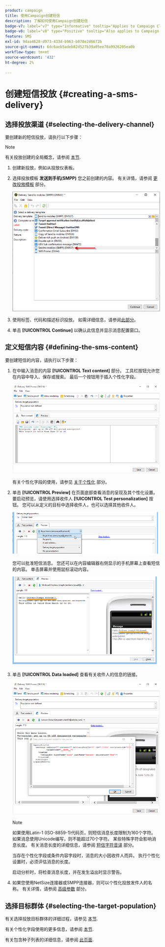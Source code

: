```yaml
---
product: campaign
title: 使用Campaign创建短信
description: 了解如何使用Campaign创建短信
badge-v7: label="v7" type="Informative" tooltip="Applies to Campaign Classic v7"
badge-v8: label="v8" type="Positive" tooltip="Also applies to Campaign v8"
feature: SMS
exl-id: 94aa4628-d973-433d-b963-b078e2d6672b
source-git-commit: 6dc6aeb5adeb82d527b39a05ee70a9926205ea0b
workflow-type: tm+mt
source-wordcount: '432'
ht-degree: 2%

---
```


# 创建短信投放 {#creating-a-sms-delivery}



## 选择投放渠道 {#selecting-the-delivery-channel}

要创建新的短信投放，请执行以下步骤：

>[!NOTE]
>
>有关投放创建的全局概念，请参阅 [本节](steps-about-delivery-creation-steps.md).

1. 创建新投放，例如从投放仪表板。
1. 选择投放模板 **发送到手机(SMPP)** 您之前创建的内容。 有关详情，请参阅 [更改投放模板](sms-set-up.md#changing-the-delivery-template) 部分。

   ![](assets/s_user_mobile_wizard.png)

1. 使用标签、代码和描述标识投放。 如需详细信息，请参阅[此部分](steps-create-and-identify-the-delivery.md#identifying-the-delivery)。
1. 单击 **[!UICONTROL Continue]** 以确认此信息并显示消息配置窗口。

## 定义短信内容 {#defining-the-sms-content}

要创建短信的内容，请执行以下步骤：

1. 在中输入消息的内容 **[!UICONTROL Text content]** 部分。 工具栏按钮允许您在内容中导入、保存或搜索。 最后一个按钮用于插入个性化字段。

   ![](assets/s_ncs_user_wizard_sms01_138.png)

   有关个性化字段的使用，请参见 [关于个性化](about-personalization.md) 部分。

1. 单击 **[!UICONTROL Preview]** 在页面底部查看消息的呈现及其个性化设置。 要启动预览，请使用选择收件人 **[!UICONTROL Test personalization]** 按钮。 您可以从定义的目标中选择收件人，也可以选择其他收件人。

   ![](assets/s_ncs_user_wizard_sms01_139.png)

   您可以批准短信消息。 您还可以在内容编辑器右侧显示的手机屏幕上查看短信的内容。 单击屏幕并使用鼠标滚动内容。

   ![](assets/s_ncs_user_wizard_sms01_140.png)

1. 单击 **[!UICONTROL Data loaded]** 查看有关收件人的信息的链接。

   ![](assets/s_user_mobile_wizard_sms_02.png)

   >[!NOTE]
   >
   >如果使用Latin-1 (ISO-8859-1)代码页，则短信消息长度限制为160个字符。 如果消息使用Unicode编写，则不能超过70个字符。 某些特殊字符会影响消息长度。 有关消息长度的详细信息，请参阅 [短信字符音译](#about-character-transliteration) 部分。
   >
   >当存在个性化字段或条件内容字段时，消息的大小因收件人而异。 执行个性化设置时，必须评估消息的长度。
   >
   >启动分析时，将检查消息长度，并在发生溢出时显示警告。

1. 如果您使用NetSize连接器或SMPP连接器，则可以个性化投放发件人的名称。 有关详情，请参阅 [高级参数](#advanced-parameters) 部分。

## 选择目标群体 {#selecting-the-target-population}

有关选择投放目标群体的详细过程，请参见 [本节](steps-defining-the-target-population.md).

有关个性化字段使用的更多信息，请参阅 [本节](about-personalization.md).

有关包含种子列表的详细信息，请参阅 [此页面](about-seed-addresses.md).
